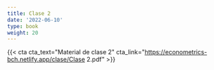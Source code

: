 ```yaml
---
title: Clase 2
date: '2022-06-10'
type: book
weight: 20
---
```



{{< cta cta_text="Material de clase 2" cta_link="https://econometrics-bch.netlify.app/clase/Clase 2.pdf" >}}

